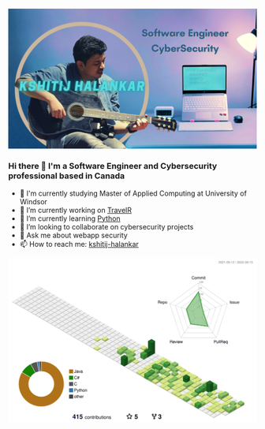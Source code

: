 ![alt text](https://github.com/kshitij-halankar/kshitij-halankar/blob/main/profile/git_portfolio.png)
### Hi there 👋 I'm a Software Engineer and Cybersecurity professional based in Canada

- 📜 I'm currently studying Master of Applied Computing at University of Windsor
- 🔭 I’m currently working on [TravelR](https://github.com/kshitij-halankar/TravelR)
- 🌱 I’m currently learning [Python](https://github.com/kshitij-halankar/Python-Mini-Projects)
- 👯 I’m looking to collaborate on cybersecurity projects
- 💬 Ask me about webapp security
- 📫 How to reach me: [kshitij-halankar](https://www.linkedin.com/in/kshitij-halankar)

![alt text](https://github.com/kshitij-halankar/kshitij-halankar/blob/main/profile-3d-contrib/profile-green-animate.svg?raw=true)

<!--
**kshitij-halankar/kshitij-halankar** is a ✨ _special_ ✨ repository because its `README.md` (this file) appears on your GitHub profile.

Here are some ideas to get you started:

- 🔭 I’m currently working on ...
- 🌱 I’m currently learning ...
- 👯 I’m looking to collaborate on ...
- 🤔 I’m looking for help with ...
- 💬 Ask me about ...
- 📫 How to reach me: ...
- 😄 Pronouns: ...
- ⚡ Fun fact: ...
-->
